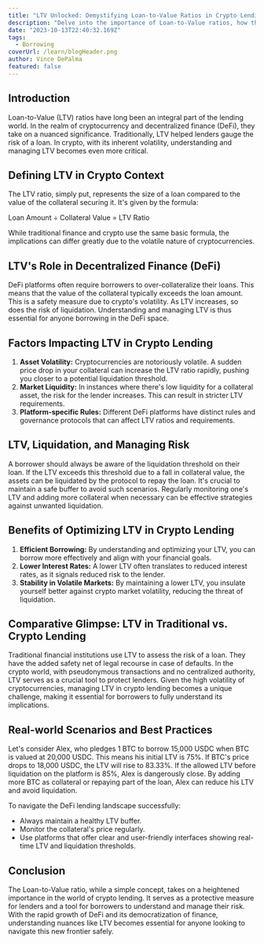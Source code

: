 ```yaml
---
title: "LTV Unlocked: Demystifying Loan-to-Value Ratios in Crypto Lending"
description: "Delve into the importance of Loan-to-Value ratios, how they're calculated, and their role in crypto borrowing."
date: "2023-10-13T22:40:32.169Z"
tags:
  - Borrowing
coverUrl: /learn/blogHeader.png
author: Vince DePalma
featured: false
---
```


## **Introduction**

Loan-to-Value (LTV) ratios have long been an integral part of the lending world. In the realm of cryptocurrency and decentralized finance (DeFi), they take on a nuanced significance. Traditionally, LTV helped lenders gauge the risk of a loan. In crypto, with its inherent volatility, understanding and managing LTV becomes even more critical.

## **Defining LTV in Crypto Context**

The LTV ratio, simply put, represents the size of a loan compared to the value of the collateral securing it. It's given by the formula:

Loan Amount ÷ Collateral Value = LTV Ratio

While traditional finance and crypto use the same basic formula, the implications can differ greatly due to the volatile nature of cryptocurrencies.

## **LTV's Role in Decentralized Finance (DeFi)**

DeFi platforms often require borrowers to over-collateralize their loans. This means that the value of the collateral typically exceeds the loan amount. This is a safety measure due to crypto's volatility. As LTV increases, so does the risk of liquidation. Understanding and managing LTV is thus essential for anyone borrowing in the DeFi space.

## **Factors Impacting LTV in Crypto Lending**

1. **Asset Volatility:** Cryptocurrencies are notoriously volatile. A sudden price drop in your collateral can increase the LTV ratio rapidly, pushing you closer to a potential liquidation threshold.
2. **Market Liquidity:** In instances where there's low liquidity for a collateral asset, the risk for the lender increases. This can result in stricter LTV requirements.
3. **Platform-specific Rules:** Different DeFi platforms have distinct rules and governance protocols that can affect LTV ratios and requirements.

## **LTV, Liquidation, and Managing Risk**

A borrower should always be aware of the liquidation threshold on their loan. If the LTV exceeds this threshold due to a fall in collateral value, the assets can be liquidated by the protocol to repay the loan. It's crucial to maintain a safe buffer to avoid such scenarios. Regularly monitoring one's LTV and adding more collateral when necessary can be effective strategies against unwanted liquidation.

## **Benefits of Optimizing LTV in Crypto Lending**

1. **Efficient Borrowing:** By understanding and optimizing your LTV, you can borrow more effectively and align with your financial goals.
2. **Lower Interest Rates:** A lower LTV often translates to reduced interest rates, as it signals reduced risk to the lender.
3. **Stability in Volatile Markets:** By maintaining a lower LTV, you insulate yourself better against crypto market volatility, reducing the threat of liquidation.

## **Comparative Glimpse: LTV in Traditional vs. Crypto Lending**

Traditional financial institutions use LTV to assess the risk of a loan. They have the added safety net of legal recourse in case of defaults. In the crypto world, with pseudonymous transactions and no centralized authority, LTV serves as a crucial tool to protect lenders. Given the high volatility of cryptocurrencies, managing LTV in crypto lending becomes a unique challenge, making it essential for borrowers to fully understand its implications.

## **Real-world Scenarios and Best Practices**

Let's consider Alex, who pledges 1 BTC to borrow 15,000 USDC when BTC is valued at 20,000 USDC. This means his initial LTV is 75%. If BTC's price drops to 18,000 USDC, the LTV will rise to 83.33%. If the allowed LTV before liquidation on the platform is 85%, Alex is dangerously close. By adding more BTC as collateral or repaying part of the loan, Alex can reduce his LTV and avoid liquidation.

To navigate the DeFi lending landscape successfully:

- Always maintain a healthy LTV buffer.
- Monitor the collateral's price regularly.
- Use platforms that offer clear and user-friendly interfaces showing real-time LTV and liquidation thresholds.

## **Conclusion**

The Loan-to-Value ratio, while a simple concept, takes on a heightened importance in the world of crypto lending. It serves as a protective measure for lenders and a tool for borrowers to understand and manage their risk. With the rapid growth of DeFi and its democratization of finance, understanding nuances like LTV becomes essential for anyone looking to navigate this new frontier safely.

